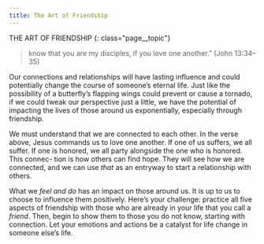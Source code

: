 ```yaml
---
title: The Art of Friendship
---
```

THE ART OF FRIENDSHIP
{: class="page__topic"}

> know that you are my disciples, if you love one another.” (John
> 13:34–35)

Our connections and relationships will have lasting influence and could
potentially change the course of someone’s eternal life. Just like the possibility
of a butterfly’s flapping wings could prevent or cause a tornado, if we could
tweak our perspective just a little, we have the potential of impacting the lives
of those around us exponentially, especially through friendship.

We must understand that we are connected to each other. In the verse
above, Jesus commands us to love one another. If one of us suffers, we all suffer.
If one is honored, we all party alongside the one who is honored. This connec-
tion is how others can find hope. They will see how we are connected, and we
can use _that_ as an entryway to start a relationship with others.

What we _feel and do_ has an impact on those around us. It is up to us
to choose to influence them positively. Here’s your challenge: practice all five
aspects of friendship with those who are already in your life that you call a
_friend_. Then, begin to show them to those you do not know, starting with
connection. Let your emotions and actions be a catalyst for life change in
someone else’s life.
